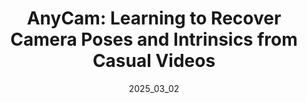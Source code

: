 ---
layout: publications
permalink: /publications/anycam/
# external_link: https://ceveloper.github.io/publications/skeletondiffusion
date: 2025_03_02 # determines sorting just take the date of the first publication as YYYY_MM_DD
image: /assets/teaser.pdf
image_mouseover: /assets/architecture.pdf
# icon: /assets/favicon.ico

title: "AnyCam: Learning to Recover Camera Poses and Intrinsics from Casual Videos"
venue: CVPR, 2025
authors:
  - name: felixwimbauer
    affiliations: "1,2"
  - name: weirongchen
    affiliations: "1,2"
  - name: dominikmuhle
    affiliations: "1,2"
  - name: christianrupprecht
    affiliations: "3"
  - name: danielcremers
    affiliations: "1,2"
affiliations:
  - name: tum
    length: long
  - name: mcml
    length: long
  - name: oxford
    length: long


description: "AnyCam is a fast transformer model that directly estimates camera poses and intrinsics from a dynamic video sequence in feed-forward fashion. Our intuition is that such a network can learn strong priors over realistic camera motions. To scale up our training, we rely on an uncertainty-based loss formulation and pre-trained depth and flow networks instead of motion or trajectory supervision. This allows us to use diverse, unlabelled video datasets obtained mostly from YouTube."

links:
    - name: Project Page
      link: /publications/anycam/
    # - name: Paper
    #   link: https://arxiv.org/abs/2501.06035 
    #   style: "bi bi-file-earmark-richtext"
    # - name: Code
    #   link: https://github.com/Ceveloper/SkeletonDiffusion/tree/main
    #   style: "bi bi-github"

# citation: '@article{curreli2025nonisotropic,
#   title={Nonisotropic Gaussian Diffusion for Realistic 3D Human Motion Prediction},
#   author={Curreli, Cecilia and Muhle, Dominik and Saroha, Abhishek and Ye, Zhenzhang and Marin, Riccardo and Cremers, Daniel},
#   journal={arXiv preprint arXiv:2501.06035},
#   year={2025},
#   url={https://arxiv.org/abs/2501.06035},
#   eprinttype={arXiv},
#   eprintclass={cv.CV},
# }'
# acknowledgements: 'This work was supported by the ERC Advanced Grant SIMULACRON. Thanks to Dr. Almut Sophia Koepke, Yuesong Shen and Shenhan Qian for the proofreading and feedback, Lu Sang for the discussion, Stefania Zunino and the whole CVG team for the support.'
---